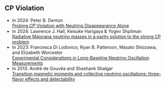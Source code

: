 ## CP Violation
- In 2024: Peter B. Denton <br> [Probing 𝐶⁢𝑃 Violation with Neutrino Disappearance Alone](https://journals.aps.org/prl/abstract/10.1103/PhysRevLett.133.031801)
- In 2024: Lawrence J. Hall, Keisuke Harigaya & Yogev Shpilman <br>[Radiative Majorana neutrino masses in a parity solution to the strong CP problem](https://link.springer.com/article/10.1007/JHEP03(2024)047)
- In 2023: Francesca Di Lodovico, Ryan B. Patterson, Masato Shiozawa, and Elizabeth Worcester <br> [Experimental Considerations in Long-Baseline Neutrino Oscillation Measurements](https://www.annualreviews.org/content/journals/10.1146/annurev-nucl-102020-101615)
- In 2013: André de Gouvêa and Shashank Shalgar<br>[Transition magnetic moments and collective neutrino oscillations: three-flavor effects and detectability](https://iopscience.iop.org/article/10.1088/1475-7516/2013/04/018)
